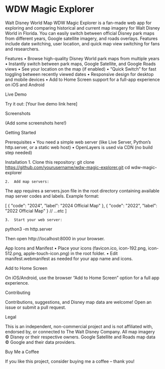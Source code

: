 # WDW Magic Explorer
Walt Disney World Map
WDW Magic Explorer is a fan-made web app for exploring and comparing historical and current map imagery for Walt Disney World in Florida.
You can easily switch between official Disney park maps from different years, Google satellite imagery, and roads overlays. Features include date switching, user location, and quick map view switching for fans and researchers.

Features
	•	Browse high-quality Disney World park maps from multiple years
	•	Instantly switch between park maps, Google Satellite, and Google Roads views
	•	See your location on the map (if enabled)
	•	“Quick Switch” for fast toggling between recently viewed dates
	•	Responsive design for desktop and mobile devices
	•	Add to Home Screen support for a full-app experience on iOS and Android

Live Demo

Try it out: [Your live demo link here]

Screenshots

(Add some screenshots here!)

Getting Started

Prerequisites
	•	You need a simple web server (like Live Server, Python’s http.server, or a static web host)
	•	OpenLayers is used via CDN (no build step needed)

Installation
	1.	Clone this repository:
git clone https://github.com/yourusername/wdw-magic-explorer.git
cd wdw-magic-explorer

	2.	Add map servers:
The app requires a servers.json file in the root directory containing available map server codes and labels.
Example format:

[
  { "code": "2024", "label": "2024 Official Map" },
  { "code": "2022", "label": "2022 Official Map" }
  // ...etc
]

	3.	Start your web server:
 python3 -m http.server

 Then open http://localhost:8000 in your browser.

App Icons and Manifest
	•	Place your icons (favicon.ico, icon-192.png, icon-512.png, apple-touch-icon.png) in the root folder.
	•	Edit manifest.webmanifest as needed for your app name and icons.

Add to Home Screen

On iOS/Android, use the browser “Add to Home Screen” option for a full app experience.

Contributing

Contributions, suggestions, and Disney map data are welcome!
Open an issue or submit a pull request.

Legal

This is an independent, non-commercial project and is not affiliated with, endorsed by, or connected to The Walt Disney Company.
All map imagery © Disney or their respective owners.
Google Satellite and Roads map data © Google and their data providers.

Buy Me a Coffee

If you like this project, consider buying me a coffee – thank you!
